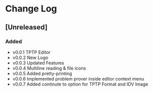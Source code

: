 # Change Log

## [Unreleased]

### Added

- v0.0.1 TPTP Editor
- v0.0.2 New Logo
- v0.0.3 Updated Features
- v0.0.4 Multiline reading & file icons
- v0.0.5 Added pretty-printing
- v0.0.6 Implemented problem prover inside editor context menu
- v0.0.7 Added continute to option for TPTP Format and IDV Image